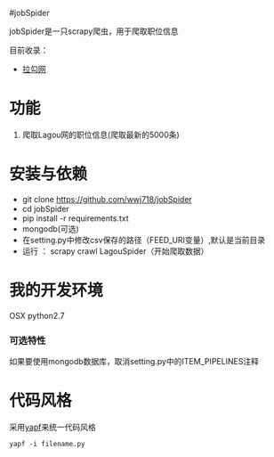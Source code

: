 #jobSpider

jobSpider是一只scrapy爬虫，用于爬取职位信息

目前收录：

*  [拉勾网](https://www.lagou.com)


# 功能
1. 爬取Lagou网的职位信息(爬取最新的5000条)



# 安装与依赖
*  git clone https://github.com/wwj718/jobSpider
*  cd jobSpider
*  pip install -r requirements.txt
*  mongodb(可选)
*  在setting.py中修改csv保存的路径（FEED_URI变量）,默认是当前目录
*  运行 ： scrapy crawl LagouSpider（开始爬取数据）


# 我的开发环境
OSX python2.7


### 可选特性

如果要使用mongodb数据库，取消setting.py中的ITEM_PIPELINES注释

#  代码风格
采用[yapf](https://github.com/google/yapf)来统一代码风格

`yapf -i filename.py`


